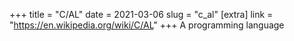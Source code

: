 +++
title = "C/AL"
date = 2021-03-06
slug = "c_al"
[extra]
link = "https://en.wikipedia.org/wiki/C/AL"
+++
A programming language

